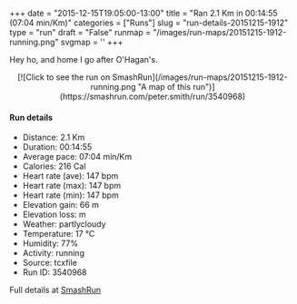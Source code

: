 +++
date = "2015-12-15T19:05:00-13:00"
title = "Ran 2.1 Km in 00:14:55 (07:04 min/Km)"
categories = ["Runs"]
slug = "run-details-20151215-1912"
type = "run"
draft = "False"
runmap = "/images/run-maps/20151215-1912-running.png"
svgmap = '<polyline points="60 0, 52 22, 52 24, 52 25, 56 28, 55 38, 54 40, 40 64, 43 85, 49 89, 54 90, 54 96, 52 99, 52 100">'
+++

Hey ho, and home I go after O'Hagan's. 



<!--more-->

<center>
[![Click to see the run on SmashRun](/images/run-maps/20151215-1912-running.png "A map of this run")](https://smashrun.com/peter.smith/run/3540968)
</center>

#### Run details

* Distance: 2.1 Km
* Duration: 00:14:55
* Average pace: 07:04 min/Km
* Calories: 216 Cal
* Heart rate (ave): 147 bpm
* Heart rate (max): 147 bpm
* Heart rate (min): 147 bpm
* Elevation gain: 66 m
* Elevation loss:  m
* Weather: partlycloudy
* Temperature: 17 &deg;C
* Humidity: 77%
* Activity: running
* Source: tcxfile
* Run ID: 3540968

Full details at [SmashRun](https://smashrun.com/peter.smith/run/3540968)